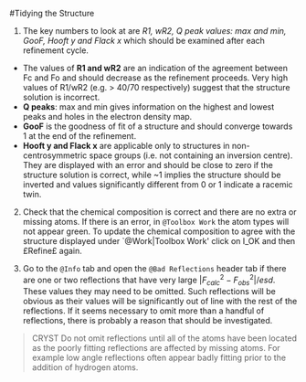 #Tidying the Structure

1.	The key numbers to look at are _R1, wR2, Q peak values: max and min, GooF, Hooft y and Flack x_ which should be examined after each refinement cycle.

- The values of **R1 and wR2** are an indication of the agreement between Fc and Fo and should decrease as the refinement proceeds. Very high values of R1/wR2 (e.g. > 40/70 respectively) suggest that the structure solution is incorrect. 
- **Q peaks**: max and min gives information on the highest and lowest peaks and holes in the electron density map. 
- **GooF** is the goodness of fit of a structure and should converge towards 1 at the end of the refinement. 
- **Hooft y and Flack x** are applicable only to structures in non-centrosymmetric space groups (i.e. not containing an inversion centre). They are displayed with an error and should be close to zero if the structure solution is correct, while ~1 implies the structure should be inverted and values significantly different from 0 or 1 indicate a racemic twin.

2.	Check that the chemical composition is correct and there are no extra or missing atoms. If there is an error, in `@Toolbox Work` the atom types will not appear green. To update the chemical composition to agree with the structure displayed under `@Work|Toolbox Work' click on I_OK and then £Refine£ again.

3.	Go to the `@Info` tab and open the `@Bad Reflections` header tab if there are one or two reflections that have very large $|F_{calc}^{2}-F_{obs}^{2}|/esd$. These values they may need to be omitted. Such reflections will be obvious as their values will be significantly out of line with the rest of the reflections. If it seems necessary to omit more than a handful of reflections, there is probably a reason that should be investigated. 
	
>CRYST Do not omit reflections until all of the atoms have been located as the poorly fitting reflections are affected by missing atoms. For example low angle reflections often appear badly fitting prior to the addition of hydrogen atoms.
